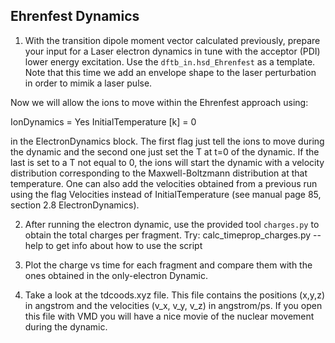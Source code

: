 ## Ehrenfest Dynamics

1) With the transition dipole moment vector calculated previously, prepare
your input for a Laser electron dynamics in tune with the acceptor (PDI)
lower energy excitation. Use the `dftb_in.hsd_Ehrenfest` as a template. Note 
that this time we add an envelope shape to the laser perturbation in order
to mimik a laser pulse.

Now we will allow the ions to move within the Ehrenfest approach using:

IonDynamics = Yes
InitialTemperature [k] = 0

in the ElectronDynamics block. The first flag just tell the ions to move 
during the dynamic and the second one just set the T at t=0 of the dynamic.
If the last is set to a T not equal to 0, the ions will start the dynamic
with a velocity distribution corresponding to the Maxwell-Boltzmann
distribution at that temperature. One can also add the velocities obtained
from a previous run using the flag Velocities instead of InitialTemperature 
(see manual page 85, section 2.8 ElectronDynamics).

2) After running the electron dynamic, use the provided tool `charges.py`
to obtain the total charges per fragment. Try:
	calc_timeprop_charges.py --help
to get info about how to use the script

3) Plot the charge vs time for each fragment and compare them with the ones
obtained in the only-electron Dynamic.

4) Take a look at the tdcoods.xyz file. This file contains the positions (x,y,z)
in angstrom and the velocities (v_x, v_y, v_z) in angstrom/ps. If you open this
file with VMD you will have a nice movie of the nuclear movement during the
dynamic.
